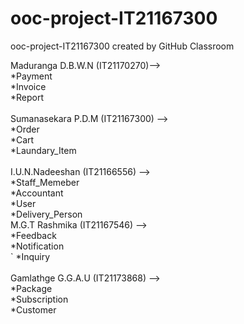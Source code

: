 # ooc-project-IT21167300
ooc-project-IT21167300 created by GitHub Classroom

Maduranga D.B.W.N (IT21170270)--> <br>
   *Payment<br>
   *Invoice<br>
   *Report<br>
   <br>
Sumanasekara P.D.M (IT21167300) --> <br>
   *Order<br>
   *Cart<br>
   *Laundary_Item<br><br>
I.U.N.Nadeeshan (IT21166556) --><br>
   *Staff_Memeber<br>
   *Accountant<br>
   *User<br>
   *Delivery_Person<br>
M.G.T Rashmika (IT21167546) --><br>
   *Feedback <br>
   *Notification<br>
`  *Inquiry<br><br> 
Gamlathge G.G.A.U (IT21173868) --> <br>
   *Package <br>
   *Subscription<br>
   *Customer<br>

